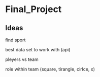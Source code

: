 # Final_Project

## Ideas

find sport

best data set to work with (api)

pleyers vs team 

role within team (square, tirangle, cirlce, x)
